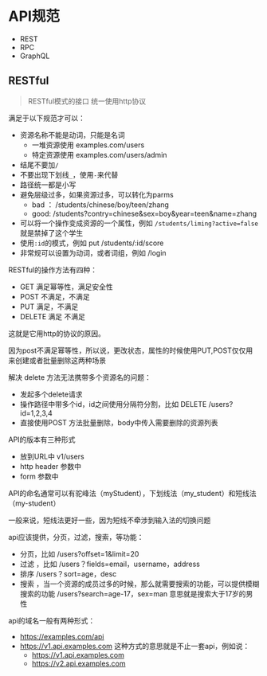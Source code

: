# API规范

- REST
- RPC
- GraphQL

## RESTful
> RESTful模式的接口 统一使用http协议 

满足于以下规范才可以：

- 资源名称不能是动词，只能是名词
    - 一堆资源使用 examples.com/users
    - 特定资源使用 examples.com/users/admin
- 结尾不要加`/`
- 不要出现下划线`_`，使用`-`来代替
- 路径统一都是小写
- 避免层级过多，如果资源过多，可以转化为parms
    - bad ： /students/chinese/boy/teen/zhang
    - good: /students?contry=chinese&sex=boy&year=teen&name=zhang
- 可以将一个操作变成资源的一个属性，例如 `/students/liming?active=false` 就是禁掉了这个学生
- 使用`:id`的模式，例如 put /students/:id/score 
- 非常规可以设置为动词，或者词组，例如 /login

RESTful的操作方法有四种：
- GET 满足幂等性，满足安全性
- POST 不满足，不满足
- PUT 满足，不满足
- DELETE 满足 不满足

这就是它用http的协议的原因。

因为post不满足幂等性，所以说，更改状态，属性的时候使用PUT,POST仅仅用来创建或者批量删除这两种场景

解决 delete 方法无法携带多个资源名的问题：
- 发起多个delete请求
- 操作路径中带多个id，id之间使用分隔符分割，比如 DELETE /users?id=1,2,3,4
- 直接使用POST 方法批量删除，body中传入需要删除的资源列表

API的版本有三种形式
- 放到URL中 v1/users
- http header 参数中 
- form 参数中

API的命名通常可以有驼峰法（myStudent），下划线法（my_student）和短线法（my-student）

一般来说，短线法更好一些，因为短线不牵涉到输入法的切换问题

api应该提供，分页，过滤，搜索，等功能：
- 分页，比如 /users?offset=1&limit=20
- 过滤 ，比如 /users？fields=email，username，address
- 排序 /users？sort=age，desc
- 搜索 ，当一个资源的成员过多的时候，那么就需要搜索的功能，可以提供模糊搜索的功能 /users?search=age-17，sex=man 意思就是搜索大于17岁的男性

api的域名一般有两种形式：

- https://examples.com/api
- https://v1.api.examples.com
    这种方式的意思就是不止一套api，例如说：
    - https://v1.api.examples.com
    - https://v2.api.examples.com




